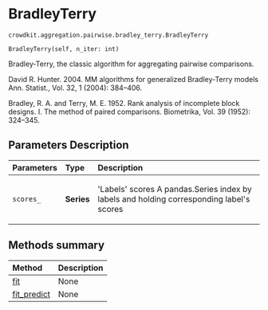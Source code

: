 # BradleyTerry
`crowdkit.aggregation.pairwise.bradley_terry.BradleyTerry`

```
BradleyTerry(self, n_iter: int)
```

Bradley-Terry, the classic algorithm for aggregating pairwise comparisons.


David R. Hunter. 2004.
MM algorithms for generalized Bradley-Terry models
Ann. Statist., Vol. 32, 1 (2004): 384–406.

Bradley, R. A. and Terry, M. E. 1952.
Rank analysis of incomplete block designs. I. The method of paired comparisons.
Biometrika, Vol. 39 (1952): 324–345.

## Parameters Description

| Parameters | Type | Description |
| :----------| :----| :-----------|
`scores_`|**Series**|<p>&#x27;Labels&#x27; scores A pandas.Series index by labels and holding corresponding label&#x27;s scores</p>
## Methods summary

| Method | Description |
| :------| :-----------|
[fit](crowdkit.aggregation.pairwise.bradley_terry.BradleyTerry.fit.md)| None
[fit_predict](crowdkit.aggregation.pairwise.bradley_terry.BradleyTerry.fit_predict.md)| None

